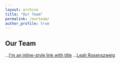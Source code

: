 ```yaml
---
layout: archive
title: "Our Team"
permalink: /ourteam/
author_profile: true
---
```


## Our Team
...[I'm an inline-style link with title](https://www.google.com "Google's Homepage")
...[Leah Rosenszweig](www.leahrrosenzweig.com "Leahh Rosenzweig (MIT, IAST)")
